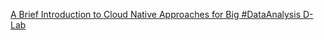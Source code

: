 [A Brief Introduction to Cloud Native Approaches for Big #DataAnalysis   D-Lab](https://qi.tc/qi/112271)